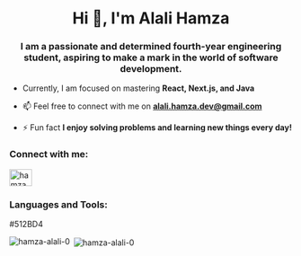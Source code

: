 <h1 align="center">Hi 👋, I'm Alali Hamza</h1>
<h3 align="center">I am a passionate and determined fourth-year engineering student, aspiring to make a mark in the world of software development.</h3>

- Currently, I am focused on mastering **React, Next.js, and Java**

- 📫 Feel free to connect with me on **alali.hamza.dev@gmail.com**

- ⚡ Fun fact **I enjoy solving problems and learning new things every day!**

<h3 align="left">Connect with me:</h3>
<p align="left">
<a href="https://linkedin.com/in/hamza alali" target="blank"><img align="center" src="https://raw.githubusercontent.com/rahuldkjain/github-profile-readme-generator/master/src/images/icons/Social/linked-in-alt.svg" alt="hamza alali" height="30" width="40" /></a>
</p>

<h3 align="left">Languages and Tools:</h3>

#512BD4

<p><img align="left" src="https://github-readme-stats.vercel.app/api/top-langs?username=hamza-alali-0&show_icons=true&locale=en&layout=compact" alt="hamza-alali-0" /></p>

<p>&nbsp;<img align="center" src="https://github-readme-stats.vercel.app/api?username=hamza-alali-0&show_icons=true&locale=en" alt="hamza-alali-0" /></p>
